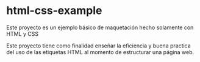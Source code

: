 # html-css-example

Este proyecto es un ejemplo básico de maquetación hecho solamente con HTML y CSS

Este proyecto tiene como finalidad enseñar la eficiencia y buena practica del uso de las etiquetas HTML al momento de estructurar una página web.
